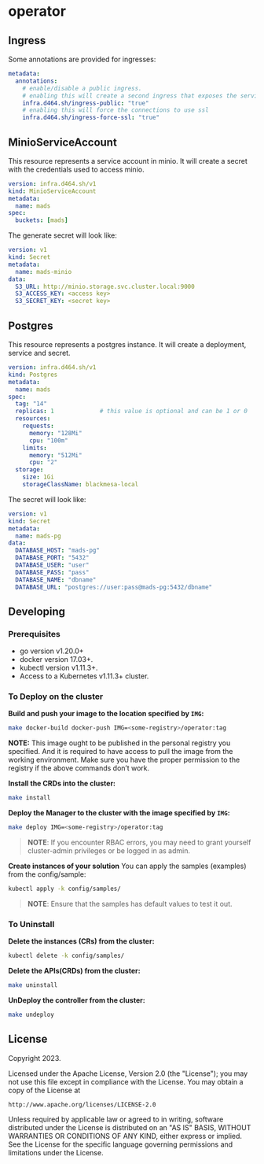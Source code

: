 # operator

## Ingress

Some annotations are provided for ingresses:
```yaml
metadata:
  annotations:
    # enable/disable a public ingress.
    # enabling this will create a second ingress that exposes the service to the public.
    infra.d464.sh/ingress-public: "true"
    # enabling this will force the connections to use ssl
    infra.d464.sh/ingress-force-ssl: "true"
```

## MinioServiceAccount

This resource represents a service account in minio.
It will create a secret with the credentials used to access minio.

```yaml
version: infra.d464.sh/v1
kind: MinioServiceAccount
metadata:
  name: mads
spec:
  buckets: [mads]
```

The generate secret will look like:
```yaml
version: v1
kind: Secret
metadata:
  name: mads-minio
data:
  S3_URL: http://minio.storage.svc.cluster.local:9000
  S3_ACCESS_KEY: <access key>
  S3_SECRET_KEY: <secret key>
```

## Postgres

This resource represents a postgres instance.
It will create a deployment, service and secret.

```yaml
version: infra.d464.sh/v1
kind: Postgres
metadata:
  name: mads
spec:
  tag: "14"
  replicas: 1             # this value is optional and can be 1 or 0
  resources:
    requests:
      memory: "128Mi"
      cpu: "100m"
    limits:
      memory: "512Mi"
      cpu: "2"
  storage:
    size: 1Gi
    storageClassName: blackmesa-local
```

The secret will look like:
```yaml
version: v1
kind: Secret
metadata:
  name: mads-pg
data:
  DATABASE_HOST: "mads-pg"
  DATABASE_PORT: "5432"
  DATABASE_USER: "user"
  DATABASE_PASS: "pass"
  DATABASE_NAME: "dbname"
  DATABASE_URL: "postgres://user:pass@mads-pg:5432/dbname"
```

## Developing

### Prerequisites
- go version v1.20.0+
- docker version 17.03+.
- kubectl version v1.11.3+.
- Access to a Kubernetes v1.11.3+ cluster.

### To Deploy on the cluster
**Build and push your image to the location specified by `IMG`:**

```sh
make docker-build docker-push IMG=<some-registry>/operator:tag
```

**NOTE:** This image ought to be published in the personal registry you specified. 
And it is required to have access to pull the image from the working environment. 
Make sure you have the proper permission to the registry if the above commands don’t work.

**Install the CRDs into the cluster:**

```sh
make install
```

**Deploy the Manager to the cluster with the image specified by `IMG`:**

```sh
make deploy IMG=<some-registry>/operator:tag
```

> **NOTE**: If you encounter RBAC errors, you may need to grant yourself cluster-admin 
privileges or be logged in as admin.

**Create instances of your solution**
You can apply the samples (examples) from the config/sample:

```sh
kubectl apply -k config/samples/
```

>**NOTE**: Ensure that the samples has default values to test it out.

### To Uninstall
**Delete the instances (CRs) from the cluster:**

```sh
kubectl delete -k config/samples/
```

**Delete the APIs(CRDs) from the cluster:**

```sh
make uninstall
```

**UnDeploy the controller from the cluster:**

```sh
make undeploy
```

## License

Copyright 2023.

Licensed under the Apache License, Version 2.0 (the "License");
you may not use this file except in compliance with the License.
You may obtain a copy of the License at

    http://www.apache.org/licenses/LICENSE-2.0

Unless required by applicable law or agreed to in writing, software
distributed under the License is distributed on an "AS IS" BASIS,
WITHOUT WARRANTIES OR CONDITIONS OF ANY KIND, either express or implied.
See the License for the specific language governing permissions and
limitations under the License.

